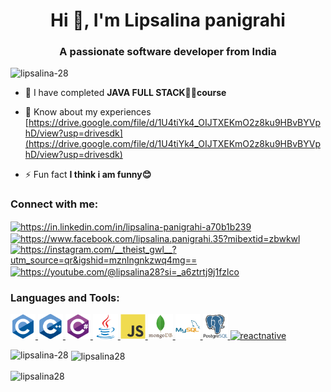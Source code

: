 <h1 align="center">Hi 👋, I'm Lipsalina panigrahi</h1>
<h3 align="center">A passionate software developer from India</h3>

<p align="left"> <img src="https://komarev.com/ghpvc/?username=lipsalina-28&label=Profile%20views&color=0e75b6&style=flat" alt="lipsalina-28" /> </p>

- 🌱 I have completed **JAVA FULL STACK👩‍💻course**

- 📄 Know about my experiences [https://drive.google.com/file/d/1U4tiYk4_OIJTXEKmO2z8ku9HBvBYVphD/view?usp=drivesdk](https://drive.google.com/file/d/1U4tiYk4_OIJTXEKmO2z8ku9HBvBYVphD/view?usp=drivesdk)

- ⚡ Fun fact **I think i am funny😊**

<h3 align="left">Connect with me:</h3>
<p align="left">
<a href="https://linkedin.com/in/https://in.linkedin.com/in/lipsalina-panigrahi-a70b1b239" target="blank"><img align="center" src="https://raw.githubusercontent.com/rahuldkjain/github-profile-readme-generator/master/src/images/icons/Social/linked-in-alt.svg" alt="https://in.linkedin.com/in/lipsalina-panigrahi-a70b1b239" height="30" width="40" /></a>
<a href="https://fb.com/https://www.facebook.com/lipsalina.panigrahi.35?mibextid=zbwkwl" target="blank"><img align="center" src="https://raw.githubusercontent.com/rahuldkjain/github-profile-readme-generator/master/src/images/icons/Social/facebook.svg" alt="https://www.facebook.com/lipsalina.panigrahi.35?mibextid=zbwkwl" height="30" width="40" /></a>
<a href="https://instagram.com/https://instagram.com/__theist_gwl__?utm_source=qr&igshid=mznlngnkzwq4mg==" target="blank"><img align="center" src="https://raw.githubusercontent.com/rahuldkjain/github-profile-readme-generator/master/src/images/icons/Social/instagram.svg" alt="https://instagram.com/__theist_gwl__?utm_source=qr&igshid=mznlngnkzwq4mg==" height="30" width="40" /></a>
<a href="https://www.youtube.com/c/https://youtube.com/@lipsalina28?si=_a6ztrtj9j1fzlco" target="blank"><img align="center" src="https://raw.githubusercontent.com/rahuldkjain/github-profile-readme-generator/master/src/images/icons/Social/youtube.svg" alt="https://youtube.com/@lipsalina28?si=_a6ztrtj9j1fzlco" height="30" width="40" /></a>
</p>

<h3 align="left">Languages and Tools:</h3>
<p align="left"> <a href="https://www.cprogramming.com/" target="_blank" rel="noreferrer"> <img src="https://raw.githubusercontent.com/devicons/devicon/master/icons/c/c-original.svg" alt="c" width="40" height="40"/> </a> <a href="https://www.w3schools.com/cpp/" target="_blank" rel="noreferrer"> <img src="https://raw.githubusercontent.com/devicons/devicon/master/icons/cplusplus/cplusplus-original.svg" alt="cplusplus" width="40" height="40"/> </a> <a href="https://www.w3schools.com/cs/" target="_blank" rel="noreferrer"> <img src="https://raw.githubusercontent.com/devicons/devicon/master/icons/csharp/csharp-original.svg" alt="csharp" width="40" height="40"/> </a> <a href="https://www.java.com" target="_blank" rel="noreferrer"> <img src="https://raw.githubusercontent.com/devicons/devicon/master/icons/java/java-original.svg" alt="java" width="40" height="40"/> </a> <a href="https://developer.mozilla.org/en-US/docs/Web/JavaScript" target="_blank" rel="noreferrer"> <img src="https://raw.githubusercontent.com/devicons/devicon/master/icons/javascript/javascript-original.svg" alt="javascript" width="40" height="40"/> </a> <a href="https://www.mongodb.com/" target="_blank" rel="noreferrer"> <img src="https://raw.githubusercontent.com/devicons/devicon/master/icons/mongodb/mongodb-original-wordmark.svg" alt="mongodb" width="40" height="40"/> </a> <a href="https://www.mysql.com/" target="_blank" rel="noreferrer"> <img src="https://raw.githubusercontent.com/devicons/devicon/master/icons/mysql/mysql-original-wordmark.svg" alt="mysql" width="40" height="40"/> </a> <a href="https://www.postgresql.org" target="_blank" rel="noreferrer"> <img src="https://raw.githubusercontent.com/devicons/devicon/master/icons/postgresql/postgresql-original-wordmark.svg" alt="postgresql" width="40" height="40"/> </a> <a href="https://reactnative.dev/" target="_blank" rel="noreferrer"> <img src="https://reactnative.dev/img/header_logo.svg" alt="reactnative" width="40" height="40"/> </a> </p>

<p><img align="left" src="https://github-readme-stats.vercel.app/api/top-langs?username=lipsalina-28&show_icons=true&locale=en&layout=compact" alt="lipsalina-28" /></p>

<p>&nbsp;<img align="center" src="https://github-readme-stats.vercel.app/api?username=lipsalina-28&show_icons=true&locale=en" alt="lipsalina28" /></p>

<p><img align="center" src="https://github-readme-streak-stats.herokuapp.com/?user=lipsalina-28&" alt="lipsalina28" /></p>


